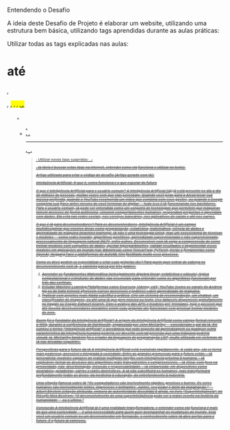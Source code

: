 Entendendo o Desafio
 
A ideia deste Desafio de Projeto é elaborar um website, utilizando uma estrutura bem básica, utilizando tags aprendidas durante as aulas práticas:
 
Utilizar todas as tags explicadas nas aulas: <h1> até <h6>, <p>, <mark>, <small>, <i>, <u>, <strong>, <ol>, <ul>, <li>, <a>, <hr>, <sub>, <sup>, <blockquote>;
Utilizar novas tags sugeridas: <font>, <del>, <p>, <abbr> (a ideia é buscar estas tags na internet, entender como ela funciona e utilizar no texto).

Artigo utilizado para criar o código do desafio (Artigo gerado com IA):

Inteligência Artificial: O que é, como funciona e o que esperar do futuro

O que é Inteligência Artificial para o usuário comum?
A Inteligência Artificial (IA) já está presente no dia a dia de milhões de pessoas, muitas vezes sem que elas percebam. Quando você pede para a Alexa tocar sua música preferida, quando o YouTube recomenda um vídeo que combina com seus gostos, ou quando o Google completa sua frase antes mesmo de você terminar de digitar — tudo isso é IA funcionando nos bastidores.
Para o usuário comum, IA pode ser entendida como um conjunto de tecnologias que permitem que máquinas tomem decisões de forma autônoma, simulem comportamentos humanos, respondam perguntas e aprendam com dados. Ela está nas redes sociais, nos serviços bancários, nos aplicativos de saúde e até nos carros.

O que é IA para desenvolvedores?
Para os desenvolvedores, Inteligência Artificial é um campo multidisciplinar que envolve áreas como programação, estatística, matemática, ciência de dados e aprendizado de máquina (machine learning). IA não é uma tecnologia única, mas um ecossistema de técnicas e modelos — como redes neurais, algoritmos genéticos, aprendizado supervisionado e não supervisionado, processamento de linguagem natural (NLP), entre outros.
Desenvolver com IA exige a compreensão de como treinar modelos com conjuntos de dados, ajustar hiperparâmetros, validar resultados e implementar esses modelos em aplicações do mundo real. Bibliotecas como TensorFlow, PyTorch, Keras e ferramentas como OpenAI, Hugging Face e plataformas de AutoML têm facilitado muito esse processo.

Como os devs podem se especializar e criar suas próprias IAs?
Para quem quer entrar de cabeça no desenvolvimento com IA, o caminho passa por três pilares:
1. Aprender os fundamentos
Matemática (principalmente álgebra linear, estatística e cálculo), lógica computacional e estruturas de dados são essenciais para entender como os algoritmos funcionam por trás das cortinas.
2. Estudar Machine Learning
Plataformas como Coursera, Udemy, edX, YouTube (como os canais do Andrew Ng ou do Data School) oferecem cursos acessíveis e práticos sobre aprendizado de máquina.
3. Praticar com projetos reais
Nada substitui a prática. Crie um sistema de recomendação, um chatbot, um classificador de imagens, ou até uma IA que gere música ou texto. Use datasets disponíveis gratuitamente no Kaggle ou Google Dataset Search.
Com o avanço das APIs e modelos pré-treinados, hoje é possível que até mesmo desenvolvedores iniciantes criem suas próprias IAs funcionais sem precisar treinar modelos do zero.

Quem foi o fundador da Inteligência Artificial?
A origem da Inteligência Artificial como campo formal remonta a 1956, durante a conferência de Dartmouth, organizada por John McCarthy — considerado o pai da IA. Ele cunhou o termo "inteligência artificial" e acreditava que todo aspecto da aprendizagem ou qualquer outra característica da inteligência humana poderia ser descrito com tal precisão que uma máquina poderia simulá-la.
McCarthy também foi o criador da linguagem de programação LISP, muito utilizada em sistemas de IA nas décadas seguintes.

Perspectivas para o futuro da IA
A Inteligência Artificial está evoluindo rapidamente. A cada ano, ela se torna mais poderosa, acessível e integrada à sociedade. Entre as grandes promessas para o futuro estão:
    • IA generalista: modelos capazes de realizar múltiplas tarefas com inteligência próxima à humana.
    • IA explicável: tornar as decisões dos algoritmos mais transparentes e compreensíveis.
    • IA ética: com foco na privacidade, não-discriminação, inclusão e responsabilidade.
    • IA embarcada: em dispositivos como wearables, geladeiras, carros e robôs domésticos.
A IA não substituirá os humanos, mas transformará profundamente todas as áreas: da medicina à educação, do entretenimento à indústria.

Uma citação famosa sobre IA
“Os computadores são incrivelmente rápidos, precisos e burros. Os seres humanos são incrivelmente lentos, imprecisos e brilhantes. Juntos, seu poder é além da imaginação.”
— Albert Einstein (citação atribuída, embora de autenticidade discutida)
E ainda, no livro "Superinteligência", do filósofo Nick Bostrom:
“O desenvolvimento de uma superinteligência pode ser o maior evento na história da humanidade — ou o último.”

Conclusão
A Inteligência Artificial já é uma realidade transformadora, e entender como ela funciona é mais do que uma curiosidade — é uma necessidade para quem quer acompanhar as mudanças do mundo. Seja você um usuário comum ou um desenvolvedor em formação, o conhecimento sobre IA abre portas para o futuro.
E o futuro já começou.
